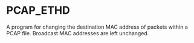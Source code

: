 # PCAP_ETHD
A program for changing the destination MAC address of packets within a PCAP file. Broadcast MAC addresses are left unchanged.
